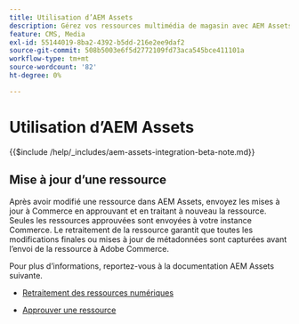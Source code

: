 ```yaml
---
title: Utilisation d’AEM Assets
description: Gérez vos ressources multimédia de magasin avec AEM Assets.
feature: CMS, Media
exl-id: 55144019-8ba2-4392-b5dd-216e2ee9daf2
source-git-commit: 508b5003e6f5d2772109fd73aca545bce411101a
workflow-type: tm+mt
source-wordcount: '82'
ht-degree: 0%

---
```


# Utilisation d’AEM Assets

{{$include /help/_includes/aem-assets-integration-beta-note.md}}

<!--In ACAP-844, this topic was linked to from the Commerce Admin products images and videos when the Assets integration is enabled. If the URL to the topic changes, be sure to add a redirect.-->

## Mise à jour d’une ressource

Après avoir modifié une ressource dans AEM Assets, envoyez les mises à jour à Commerce en approuvant et en traitant à nouveau la ressource. Seules les ressources approuvées sont envoyées à votre instance Commerce. Le retraitement de la ressource garantit que toutes les modifications finales ou mises à jour de métadonnées sont capturées avant l’envoi de la ressource à Adobe Commerce.

Pour plus d’informations, reportez-vous à la documentation AEM Assets suivante.

- [Retraitement des ressources numériques](https://experienceleague.adobe.com/en/docs/experience-manager-cloud-service/content/assets/manage/reprocessing)

- [Approuver une ressource](https://experienceleague.adobe.com/en/docs/experience-manager-cloud-service/content/assets/dynamicmedia/dynamic-media-open-apis/approve-assets)
